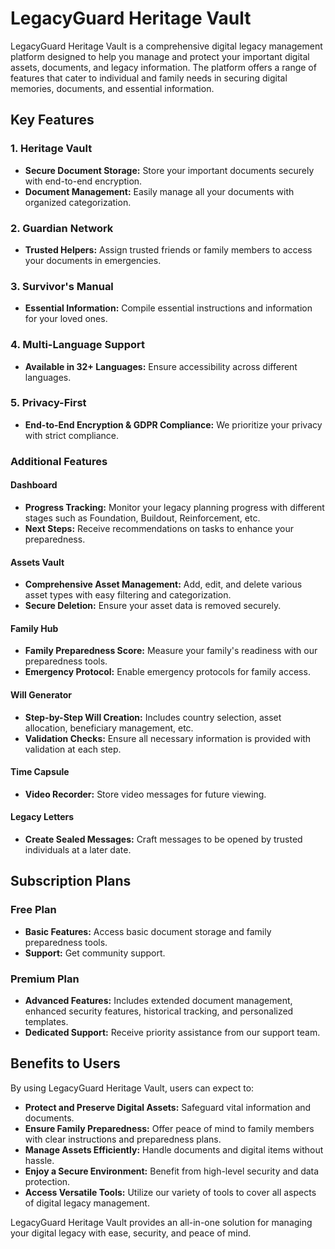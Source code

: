 # LegacyGuard Heritage Vault

LegacyGuard Heritage Vault is a comprehensive digital legacy management platform designed to help you manage and protect your important digital assets, documents, and legacy information. The platform offers a range of features that cater to individual and family needs in securing digital memories, documents, and essential information.

## Key Features

### 1. Heritage Vault
- **Secure Document Storage:** Store your important documents securely with end-to-end encryption.
- **Document Management:** Easily manage all your documents with organized categorization.

### 2. Guardian Network
- **Trusted Helpers:** Assign trusted friends or family members to access your documents in emergencies.

### 3. Survivor's Manual
- **Essential Information:** Compile essential instructions and information for your loved ones.

### 4. Multi-Language Support
- **Available in 32+ Languages:** Ensure accessibility across different languages.

### 5. Privacy-First
- **End-to-End Encryption & GDPR Compliance:** We prioritize your privacy with strict compliance.

### Additional Features

#### Dashboard
- **Progress Tracking:** Monitor your legacy planning progress with different stages such as Foundation, Buildout, Reinforcement, etc.
- **Next Steps:** Receive recommendations on tasks to enhance your preparedness.

#### Assets Vault
- **Comprehensive Asset Management:** Add, edit, and delete various asset types with easy filtering and categorization.
- **Secure Deletion:** Ensure your asset data is removed securely.

#### Family Hub
- **Family Preparedness Score:** Measure your family's readiness with our preparedness tools.
- **Emergency Protocol:** Enable emergency protocols for family access.

#### Will Generator
- **Step-by-Step Will Creation:** Includes country selection, asset allocation, beneficiary management, etc.
- **Validation Checks:** Ensure all necessary information is provided with validation at each step.

#### Time Capsule
- **Video Recorder:** Store video messages for future viewing.

#### Legacy Letters
- **Create Sealed Messages:** Craft messages to be opened by trusted individuals at a later date.

## Subscription Plans

### Free Plan
- **Basic Features:** Access basic document storage and family preparedness tools.
- **Support:** Get community support.

### Premium Plan
- **Advanced Features:** Includes extended document management, enhanced security features, historical tracking, and personalized templates.
- **Dedicated Support:** Receive priority assistance from our support team.

## Benefits to Users

By using LegacyGuard Heritage Vault, users can expect to:
- **Protect and Preserve Digital Assets:** Safeguard vital information and documents.
- **Ensure Family Preparedness:** Offer peace of mind to family members with clear instructions and preparedness plans.
- **Manage Assets Efficiently:** Handle documents and digital items without hassle.
- **Enjoy a Secure Environment:** Benefit from high-level security and data protection.
- **Access Versatile Tools:** Utilize our variety of tools to cover all aspects of digital legacy management.

LegacyGuard Heritage Vault provides an all-in-one solution for managing your digital legacy with ease, security, and peace of mind.
